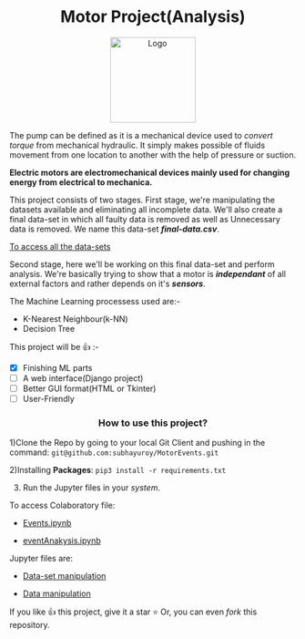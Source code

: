 <h1 align="center">Motor Project(Analysis)</h1>

<p align="center">
  <a href="https://github.com/subhayuroy/MotorEvents">
    <img src="https://pngimage.net/wp-content/uploads/2020/02/steam-machine-png-3.png" alt="Logo" width="150" height="150">
  </a>

The pump can be defined as it is a mechanical device used to *convert torque* from mechanical hydraulic.
It simply makes possible of fluids movement from one location to another with the help of pressure or suction.

**Electric motors are electromechanical devices mainly used for changing energy from electrical to mechanica.**

This project consists of two stages. First stage, we're manipulating the datasets available and eliminating all incomplete data.
We'll also create a final data-set in which all faulty data is removed as well as Unnecessary data is removed. We name this data-set ***final-data.csv***.

[To access all the data-sets](Data/)

Second stage, here we'll be working on this final data-set and perform analysis. We're basically trying to show that a motor is ***independant*** of all external factors and rather depends on it's ***sensors***.

The Machine Learning processess used are:-
- K-Nearest Neighbour(k-NN)
- Decision Tree

This project will be :+1: :-
- [x] Finishing ML parts
- [ ] A web interface(Django project)
- [ ] Better GUI format(HTML or Tkinter)
- [ ] User-Friendly

<h3 align="center">How to use this project?</h3>

1)Clone the Repo by going to your local Git Client and pushing in the command:
`git@github.com:subhayuroy/MotorEvents.git`


2)Installing **Packages**:
`pip3 install -r requirements.txt`


3) Run the Jupyter files in your *system*.

To access Colaboratory file:
- [Events.ipynb](https://colab.research.google.com/github/subhayuroy/MotorEvents/blob/master/Events.ipynb)

- [eventAnakysis.ipynb](https://colab.research.google.com/github/subhayuroy/MotorEvents/blob/master/eventAnalysis.ipynb)
 
 Jupyter files are:
 - [Data-set manipulation](https://github.com/subhayuroy/MotorEvents/blob/master/Events.ipynb)
 
 - [Data manipulation](https://github.com/subhayuroy/MotorEvents/blob/master/eventAnalysis.ipynb)
 
 If you like :+1: this project, give it a star :star: 
 Or, you can even *fork* this repository.
